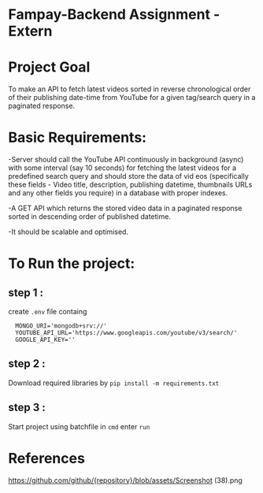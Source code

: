# Fampay-Backend Assignment -Extern

# Project Goal
 To make an API to fetch latest videos sorted in reverse chronological order of their publishing date-time from YouTube for a given tag/search query in a paginated response.
# Basic Requirements:
-Server should call the YouTube API continuously in background (async) with some interval (say 10 seconds) for fetching the latest videos for a predefined search query and should store the data of vid eos (specifically these fields - Video title, description, publishing datetime, thumbnails URLs and any other fields you require) in a database with proper indexes.

-A GET API which returns the stored video data in a paginated response sorted in descending order of published datetime.

-It should be scalable and optimised.

# To Run the project:
 
## step 1 :  
create `.env` file containg <br>
```  SECRET_KEY=''
  MONGO_URI='mongodb+srv://'
  YOUTUBE_API_URL='https://www.googleapis.com/youtube/v3/search/'
  GOOGLE_API_KEY=''
```    
  
  
## step 2 : 
  Download required libraries by `pip install -m requirements.txt`<br>
  
## step 3 : 
  Start project using batchfile
  in `cmd` enter `run`

# References
https://github.com/github/{repository}/blob/assets/Screenshot (38).png
